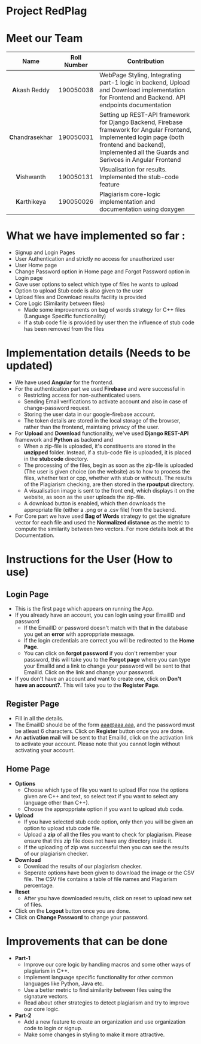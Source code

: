 # Project RedPlag

# Meet our Team
| Name | Roll Number | Contribution |
| :----: | :-----------: | -------------|
| **A**kash Reddy | 190050038 | WebPage Styling, Integrating part-1 logic in backend, Upload and Download implementation for Frontend and Backend. API endpoints documentation |
| **C**handrasekhar | 190050031 | Setting up REST-API framework for Django Backend, Firebase framework for Angular Frontend, Implemented login page (both frontend and backend), Implemented all the Guards and Serivces in Angular Frontend |
| **V**ishwanth | 190050131 | Visualisation for results. Implemented the stub-code feature |
| **K**arthikeya | 190050026 | Plagiarism core-logic implementation and documentation using doxygen |

# What we have implemented so far :

* Signup and Login Pages
* User Authentication and strictly no access for unauthorized user
* User Home page
* Change Password option in Home page and Forgot Password option in Login page
* Gave user options to select which type of files he wants to upload
* Option to upload Stub code is also given to the user
* Upload files and Download results facility is provided
* Core Logic (Similarity between files) 
  * Made some improvements on bag of words strategy for C++ files (Language Specific functionality)
  * If a stub code file is provided by user then the influence of stub code has been removed from the files
  
# Implementation details (Needs to be updated)

* We have used **Angular** for the frontend.
* For the authentication part we used **Firebase** and were successful in
  * Restricting access for non-authenticated users.
  * Sending Email verifications to activate account and also in case of change-password request.
  * Storing the user data in our google-firebase account.
  * The token details are stored in the local storage of the browser, rather than the frontend, maintaing privacy of the user.  
* For **Upload** and **Download** functionality, we've used **Django REST-API** framework and **Python** as backend and
  * When a zip-file is uploaded, it's constituents are stored in the **unzipped** folder. Instead, if a stub-code file is uploaded, it is placed in the **stubcode** directory.
  * The processing of the files, begin as soon as the zip-file is uploaded (The user is given choice (on the website) as to how to process the files, whether text or cpp, whether with stub or without). The results of the Plagiarism checking, are then stored in the **rpoutput** directory.
  * A visualisation image is sent to the front end, which displays it on the website, as soon as the user uploads the zip-file.
  * A download button is enabled, which then downloads the appropriate file (either a .png or a .csv file) from the backend. 
* For Core part we have used **Bag of Words** strategy to get the signature vector for each file and used the **Normalized distance** as the metric to compute the similarity between two vectors. For more details look at the Documentation.

# Instructions for the User (How to use)

## Login Page

* This is the first page which appears on running the App.
* If you already have an account, you can login using your EmailID and password
  * If the EmailID or password doesn't match with that in the database you get an **error** with approppriate message.
  * If the login credentials are correct you will be redirected to the **Home Page**.
  * You can click on **forgot password** if you don't remember your password, this will take you to the **Forgot page** where you can type your EmailId and a link to change your password will be sent to that EmailId. Click on the link and change your password.
* If you don't have an account and want to create one, click on **Don't have an account?**. This will take you to the **Register Page**.

## Register Page

* Fill in all the details.
* The EmailID should be of the form aaa@aaa.aaa, and the password must be atleast 6 characters. Click on **Register** button once you are done.
* An **activation mail** will be sent to that EmailId, click on the activation link to activate your account. Please note that you cannot login without activating your account.

## Home Page

* **Options**
  * Choose which type of file you want to upload (For now the options given are C++ and text, so select text if you want to select any language other than C++).
  * Choose the approppriate option if you want to upload stub code.
* **Upload**
  * If you have selected stub code option, only then you will be given an option to upload stub code file.
  * Upload a **zip** of all the files you want to check for plagiarism. Please ensure that this zip file does not have any directory inside it.
  * If the uploading of zip was successful then you can see the results of our plagiarism checker.
* **Download**
  * Download the results of our plagiarism checker.
  * Seperate options have been given to download the image or the CSV file. The CSV file contains a table of file names and Plagiarism percentage.
* **Reset**
  * After you have downloaded results, click on reset to upload new set of files.
* Click on the **Logout** button once you are done.
* Click on **Change Password** to change your password.

# Improvements that can be done
* **Part-1**
  * Improve our core logic by handling macros and some other ways of plagiarism in C++.
  * Implement language specific functionality for other common languages like Python, Java etc.
  * Use a better metric to find similarity between files using the signature vectors.
  * Read about other strategies to detect plagiarism and try to improve our core logic.
* **Part-2**
  * Add a new feature to create an organization and use organization code to login or signup.
  * Make some changes in styling to make it more attractive. 
